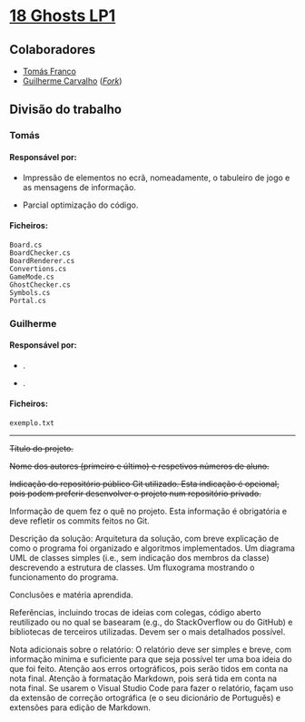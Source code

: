 ﻿# [18 Ghosts LP1](https://github.com/ThomasFranque/18GhostsLP1/tree/master/18GhostsGame)

## Colaboradores

- [Tomás Franco](https://github.com/ThomasFranque)
- [Guilherme Carvalho](https://github.com/GuilhermeCarvalho25)
([_Fork_](https://github.com/GuilhermeCarvalho25))

## Divisão do trabalho

### Tomás

#### Responsável por:

- Impressão de elementos no ecrã, nomeadamente, 
o tabuleiro de jogo e as mensagens de informação.

- Parcial optimização do código.

#### Ficheiros:
    Board.cs
    BoardChecker.cs
    BoardRenderer.cs
    Convertions.cs
    GameMode.cs
    GhostChecker.cs
    Symbols.cs
    Portal.cs

### Guilherme

#### Responsável por:

- .

- .

#### Ficheiros:
    exemplo.txt

---

~~Título do projeto.~~

~~Nome dos autores (primeiro e último) e respetivos números de aluno.~~

~~Indicação do repositório público Git utilizado. Esta indicação é opcional, pois podem preferir desenvolver o projeto num repositório privado.~~

Informação de quem fez o quê no projeto. Esta informação é obrigatória e deve refletir os commits feitos no Git.

Descrição da solução:
Arquitetura da solução, com breve explicação de como o programa foi organizado e algoritmos implementados.
Um diagrama UML de classes simples (i.e., sem indicação dos membros da classe) descrevendo a estrutura de classes.
Um fluxograma mostrando o funcionamento do programa.

Conclusões e matéria aprendida.

Referências, incluindo trocas de ideias com colegas, código aberto reutilizado ou no qual se basearam (e.g., do StackOverflow ou do GitHub) e bibliotecas de terceiros utilizadas. Devem ser o mais detalhados possível.

Nota adicionais sobre o relatório:
O relatório deve ser simples e breve, com informação mínima e suficiente para que seja possível ter uma boa ideia do que foi feito.
Atenção aos erros ortográficos, pois serão tidos em conta na nota final.
Atenção à formatação Markdown, pois será tida em conta na nota final.
Se usarem o Visual Studio Code para fazer o relatório, façam uso da extensão de correção ortográfica (e o seu dicionário de Português) e extensões para edição de Markdown.